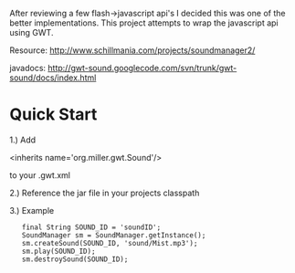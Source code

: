 After reviewing a few flash->javascript api's I decided this was one of the better implementations.  This project attempts to wrap the javascript api using GWT.

Resource:
http://www.schillmania.com/projects/soundmanager2/

javadocs:
http://gwt-sound.googlecode.com/svn/trunk/gwt-sound/docs/index.html

# Quick Start #

1.) Add 

&lt;inherits name='org.miller.gwt.Sound'/&gt;

 to your .gwt.xml

2.) Reference the jar file in your projects classpath

3.) Example

```
   final String SOUND_ID = 'soundID';
   SoundManager sm = SoundManager.getInstance();
   sm.createSound(SOUND_ID, 'sound/Mist.mp3');
   sm.play(SOUND_ID);
   sm.destroySound(SOUND_ID);
```